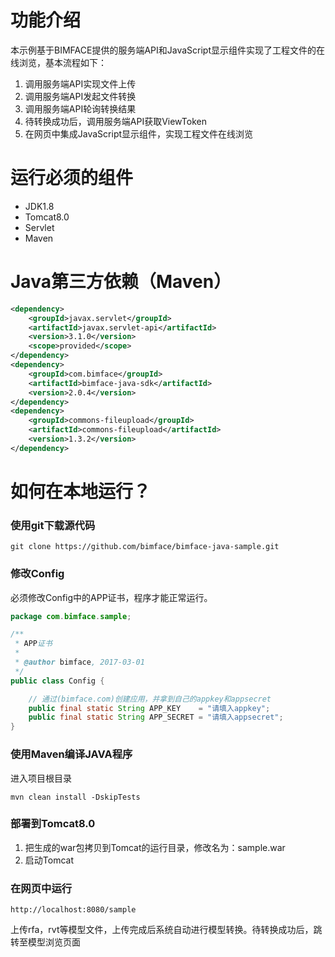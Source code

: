 # 功能介绍

本示例基于BIMFACE提供的服务端API和JavaScript显示组件实现了工程文件的在线浏览，基本流程如下：
1. 调用服务端API实现文件上传
2. 调用服务端API发起文件转换
3. 调用服务端API轮询转换结果
4. 待转换成功后，调用服务端API获取ViewToken
5. 在网页中集成JavaScript显示组件，实现工程文件在线浏览

# 运行必须的组件

* JDK1.8
* Tomcat8.0
* Servlet
* Maven

# Java第三方依赖（Maven）

```xml
<dependency>
	<groupId>javax.servlet</groupId>
	<artifactId>javax.servlet-api</artifactId>
	<version>3.1.0</version>
	<scope>provided</scope>
</dependency>
<dependency>
	<groupId>com.bimface</groupId>
	<artifactId>bimface-java-sdk</artifactId>
	<version>2.0.4</version>
</dependency>
<dependency>
	<groupId>commons-fileupload</groupId>
	<artifactId>commons-fileupload</artifactId>
	<version>1.3.2</version>
</dependency>
```

# 如何在本地运行？

### 使用git下载源代码

```
git clone https://github.com/bimface/bimface-java-sample.git
```

### 修改Config

必须修改Config中的APP证书，程序才能正常运行。

```java
package com.bimface.sample;

/**
 * APP证书
 * 
 * @author bimface, 2017-03-01
 */
public class Config {

    // 通过(bimface.com)创建应用，并拿到自己的appkey和appsecret
    public final static String APP_KEY    = "请填入appkey";
    public final static String APP_SECRET = "请填入appsecret";
}
```

### 使用Maven编译JAVA程序

进入项目根目录

```
mvn clean install -DskipTests
```

### 部署到Tomcat8.0

1. 把生成的war包拷贝到Tomcat的运行目录，修改名为：sample.war
2. 启动Tomcat

### 在网页中运行

```
http://localhost:8080/sample
```

上传rfa，rvt等模型文件，上传完成后系统自动进行模型转换。待转换成功后，跳转至模型浏览页面